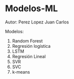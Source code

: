 # Modelos-ML
Autor: Perez Lopez Juan Carlos

Modelos:

1. Random Forest
2. Regresión logística 
3. LSTM
4. Regresión Lineal
5. SVR
6. SVC
7. k-means
